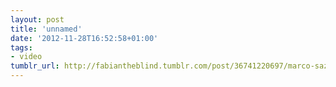 ```yaml
---
layout: post
title: 'unnamed'
date: '2012-11-28T16:52:58+01:00'
tags:
- video
tumblr_url: http://fabiantheblind.tumblr.com/post/36741220697/marco-saz
---
```


